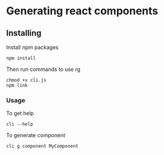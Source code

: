 # Generating react components

## Installing

Install npm packages

```
npm install
```

Then run commands to use rg

```
chmod +x cli.js
npm link
```

### Usage

To get help

```
cli --help
```

To generate component

```
cli g component MyComponent
```
